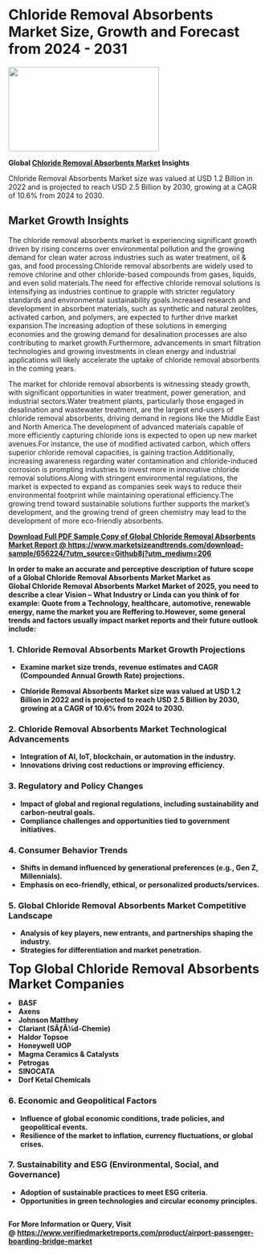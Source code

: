 <H1>Chloride Removal Absorbents Market Size, Growth and Forecast from 2024 - 2031</H1><img class="aligncenter size-medium wp-image-584254" src="https://thirdeyenews.in/wp-content/uploads/2024/09/Global-Market-Research-300x168.jpeg" alt="" width="300" height="168" /><p><strong>Global&nbsp;<a href="https://www.marketsizeandtrends.com/download-sample/656224/?utm_source=Github8j?utm_medium=206">Chloride Removal Absorbents Market</a> Insights</strong></p><p>Chloride Removal Absorbents Market size was valued at USD 1.2 Billion in 2022 and is projected to reach USD 2.5 Billion by 2030, growing at a CAGR of 10.6% from 2024 to 2030.</p><p><h2>Market Growth Insights</h2> <p>The chloride removal absorbents market is experiencing significant growth driven by rising concerns over environmental pollution and the growing demand for clean water across industries such as water treatment, oil & gas, and food processing.Chloride removal absorbents are widely used to remove chlorine and other chloride-based compounds from gases, liquids, and even solid materials.The need for effective chloride removal solutions is intensifying as industries continue to grapple with stricter regulatory standards and environmental sustainability goals.Increased research and development in absorbent materials, such as synthetic and natural zeolites, activated carbon, and polymers, are expected to further drive market expansion.The increasing adoption of these solutions in emerging economies and the growing demand for desalination processes are also contributing to market growth.Furthermore, advancements in smart filtration technologies and growing investments in clean energy and industrial applications will likely accelerate the uptake of chloride removal absorbents in the coming years.</p> <p><strong><a href="#"></a></strong></p> <p>The market for chloride removal absorbents is witnessing steady growth, with significant opportunities in water treatment, power generation, and industrial sectors.Water treatment plants, particularly those engaged in desalination and wastewater treatment, are the largest end-users of chloride removal absorbents, driving demand in regions like the Middle East and North America.The development of advanced materials capable of more efficiently capturing chloride ions is expected to open up new market avenues.For instance, the use of modified activated carbon, which offers superior chloride removal capacities, is gaining traction.Additionally, increasing awareness regarding water contamination and chloride-induced corrosion is prompting industries to invest more in innovative chloride removal solutions.Along with stringent environmental regulations, the market is expected to expand as companies seek ways to reduce their environmental footprint while maintaining operational efficiency.The growing trend toward sustainable solutions further supports the market’s development, and the growing trend of green chemistry may lead to the development of more eco-friendly absorbents.<p><strong><a href="#"></p><p><span class=""><strong>Download Full PDF Sample Copy of Global Chloride Removal Absorbents Market Report</strong> @ <a href="https://www.marketsizeandtrends.com/download-sample/656224/?utm_source=Github8j?utm_medium=206" target="_blank">https://www.marketsizeandtrends.com/download-sample/656224/?utm_source=Github8j?utm_medium=206</a></span></p><p>In order to make an accurate and perceptive description of future scope of a Global&nbsp;Chloride Removal Absorbents Market Market as Global&nbsp;Chloride Removal Absorbents Market Market of 2025, you need to describe a clear Vision &ndash; What Industry or Linda can you think of for example: Quote from a Technology, healthcare, automotive, renewable energy, name the market you are Reffering to.However, some general trends and factors usually impact market reports and their future outlook include:</p><h3>1.&nbsp;<strong>Chloride Removal Absorbents Market Growth Projections</strong></h3><ul><li>Examine market size trends, revenue estimates and CAGR (Compounded Annual Growth Rate) projections.</li><li><p>Chloride Removal Absorbents Market size was valued at USD 1.2 Billion in 2022 and is projected to reach USD 2.5 Billion by 2030, growing at a CAGR of 10.6% from 2024 to 2030.</p></li></ul><h3>2.&nbsp;<strong>Chloride Removal Absorbents Market Technological Advancements</strong></h3><ul><li>Integration of AI, IoT, blockchain, or automation in the industry.</li><li>Innovations driving cost reductions or improving efficiency.</li></ul><h3>3.&nbsp;<strong>Regulatory and Policy Changes</strong></h3><ul><li>Impact of global and regional regulations, including sustainability and carbon-neutral goals.</li><li>Compliance challenges and opportunities tied to government initiatives.</li></ul><h3>4.&nbsp;<strong>Consumer Behavior Trends</strong></h3><ul><li>Shifts in demand influenced by generational preferences (e.g., Gen Z, Millennials).</li><li>Emphasis on eco-friendly, ethical, or personalized products/services.</li></ul><h3>5.&nbsp;<strong>Global Chloride Removal Absorbents Market Competitive Landscape</strong></h3><ul><li>Analysis of key players, new entrants, and partnerships shaping the industry.</li><li>Strategies for differentiation and market penetration.</li></ul><p data-pm-slice="1 1 []"><span style="color: inherit; font-family: inherit; font-size: 25px;">Top Global Chloride Removal Absorbents Market Companies</span></p><div class="" data-test-id=""><p><li>BASF</li><li> Axens</li><li> Johnson Matthey</li><li> Clariant (SÃƒÂ¼d-Chemie)</li><li> Haldor Topsoe</li><li> Honeywell UOP</li><li> Magma Ceramics & Catalysts</li><li> Petrogas</li><li> SINOCATA</li><li> Dorf Ketal Chemicals</li></p></div><h3>6.&nbsp;<strong>Economic and Geopolitical Factors</strong></h3><ul><li>Influence of global economic conditions, trade policies, and geopolitical events.</li><li>Resilience of the market to inflation, currency fluctuations, or global crises.</li></ul><h3>7.&nbsp;<strong>Sustainability and ESG (Environmental, Social, and Governance)</strong></h3><ul><li>Adoption of sustainable practices to meet ESG criteria.</li><li>Opportunities in green technologies and circular economy principles.</li></ul><h2><strong style="font-size: 14px;">For More Information or Query, Visit @&nbsp;</strong><a style="background-color: #ffffff; font-size: 14px;" href="https://www.marketsizeandtrends.com/report/chloride-removal-absorbents-market/" target="_blank">https://www.verifiedmarketreports.com/product/airport-passenger-boarding-bridge-market</a></h2>